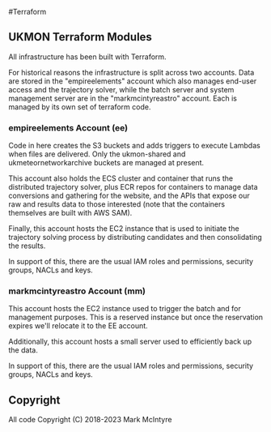 #Terraform 

## UKMON Terraform Modules
All infrastructure has been built with Terraform. 

For historical reasons the infrastructure is split across two accounts. Data are stored in the "empireelements" account which also manages end-user access and the trajectory solver, while the batch server and system management server are in the "markmcintyreastro" account. Each is managed by its own set of terraform code. 

### empireelements Account (ee)
Code in here creates the S3 buckets and adds triggers to execute Lambdas when files are delivered. Only the ukmon-shared and ukmeteornetworkarchive buckets are managed at present.

This account also holds the ECS cluster and container that runs the distributed trajectory solver, plus ECR repos for containers to manage data conversions and gathering for the website, and the APIs that expose our raw and results data to those interested (note that the containers themselves are built with AWS SAM). 

Finally, this account hosts the EC2 instance that is used to initiate the trajectory solving
process by distributing candidates and then consolidating the results. 

In support of this, there are the usual IAM roles and permissions, security groups, NACLs
and keys.

### markmcintyreastro Account (mm)
This account hosts the EC2 instance used to trigger the batch and for management purposes. 
This is a reserved instance but once the reservation expires we'll relocate it to the EE 
account. 

Additionally, this account hosts a small server used to efficiently back up the data. 

In support of this, there are the usual IAM roles and permissions, security groups, NACLs
and keys.

## Copyright
All code Copyright (C) 2018-2023 Mark McIntyre